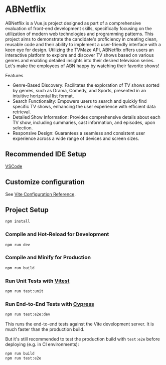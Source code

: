 # ABNetflix

ABNetflix is a Vue.js project designed as part of a comprehensive evaluation of front-end development skills, specifically focusing on the utilization of modern web technologies and programming patterns.
This project aims to demonstrate the candidate's proficiency in creating clean, reusable code and their ability to implement a user-friendly interface with a keen eye for design. Utilizing the TVMaze API, ABNetflix offers users an interactive platform to explore and discover TV shows based on various genres and enabling detailed insights into their desired television series. Let's make the employees of ABN happy by watching their favorite shows!

Features

- Genre-Based Discovery: Facilitates the exploration of TV shows sorted by genres, such as Drama, Comedy, and Sports, presented in an intuitive horizontal list format.
- Search Functionality: Empowers users to search and quickly find specific TV shows, enhancing the user experience with efficient data retrieval.
- Detailed Show Information: Provides comprehensive details about each TV show, including summaries, cast information, and episodes, upon selection.
- Responsive Design: Guarantees a seamless and consistent user experience across a wide range of devices and screen sizes.

## Recommended IDE Setup

[VSCode](https://code.visualstudio.com/)

## Customize configuration

See [Vite Configuration Reference](https://vitejs.dev/config/).

## Project Setup

```sh
npm install
```

### Compile and Hot-Reload for Development

```sh
npm run dev
```

### Compile and Minify for Production

```sh
npm run build
```

### Run Unit Tests with [Vitest](https://vitest.dev/)

```sh
npm run test:unit
```

### Run End-to-End Tests with [Cypress](https://www.cypress.io/)

```sh
npm run test:e2e:dev
```

This runs the end-to-end tests against the Vite development server.
It is much faster than the production build.

But it's still recommended to test the production build with `test:e2e` before deploying (e.g. in CI environments):

```sh
npm run build
npm run test:e2e
```
